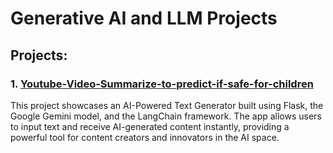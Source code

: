 # Generative AI and LLM Projects

## Projects:

### 1. [Youtube-Video-Summarize-to-predict-if-safe-for-children](https://github.com/Shristy-stack/Youtube-Video-Summarize-to-predict-if-safe-for-children)
This project showcases an AI-Powered Text Generator built using Flask, the Google Gemini model, and the LangChain framework. The app allows users to input text and receive AI-generated content instantly, providing a powerful tool for content creators and innovators in the AI space.
